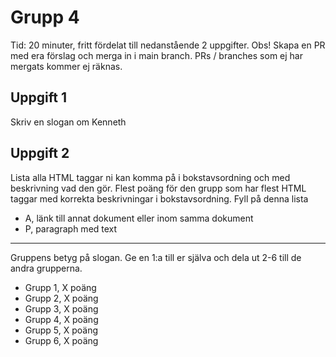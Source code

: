 # Grupp 4

Tid: 20 minuter, fritt fördelat till nedanstående 2 uppgifter. Obs! Skapa en PR med era förslag och merga in i main branch.
PRs / branches som ej har mergats kommer ej räknas.

## Uppgift 1

Skriv en slogan om Kenneth

## Uppgift 2

Lista alla HTML taggar ni kan komma på i bokstavsordning och med beskrivning vad den gör. Flest poäng för den grupp som har flest HTML taggar med korrekta beskrivningar i bokstavsordning. Fyll på denna lista
- A, länk till annat dokument eller inom samma dokument
- P, paragraph med text


---


Gruppens betyg på slogan. Ge en 1:a till er själva och dela ut 2-6 till de andra grupperna.
- Grupp 1, X poäng
- Grupp 2, X poäng
- Grupp 3, X poäng
- Grupp 4, X poäng
- Grupp 5, X poäng
- Grupp 6, X poäng
